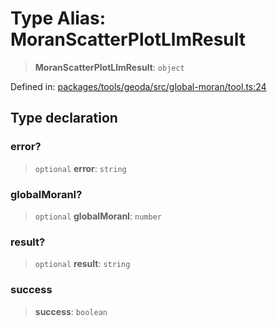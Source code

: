 # Type Alias: MoranScatterPlotLlmResult

> **MoranScatterPlotLlmResult**: `object`

Defined in: [packages/tools/geoda/src/global-moran/tool.ts:24](https://github.com/GeoDaCenter/openassistant/blob/bf312b357cb340f1f76fa8b62441fb39bcbce0ce/packages/tools/geoda/src/global-moran/tool.ts#L24)

## Type declaration

### error?

> `optional` **error**: `string`

### globalMoranI?

> `optional` **globalMoranI**: `number`

### result?

> `optional` **result**: `string`

### success

> **success**: `boolean`
